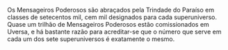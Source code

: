 ﻿Os Mensageiros Poderosos são abraçados pela Trindade do Paraíso em classes de setecentos mil, cem mil designados para cada superuniverso. Quase um trilhão de Mensageiros Poderosos estão comissionados em Uversa, e há bastante razão para acreditar-se que o número que serve em cada um dos sete superuniversos é exatamente o mesmo.